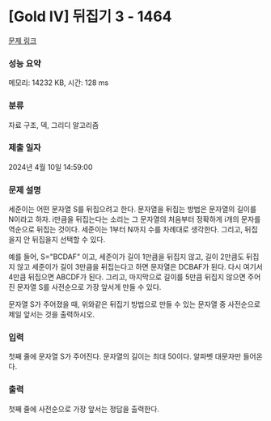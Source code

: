 # [Gold IV] 뒤집기 3 - 1464 

[문제 링크](https://www.acmicpc.net/problem/1464) 

### 성능 요약

메모리: 14232 KB, 시간: 128 ms

### 분류

자료 구조, 덱, 그리디 알고리즘

### 제출 일자

2024년 4월 10일 14:59:00

### 문제 설명

<p>세준이는 어떤 문자열 S를 뒤집으려고 한다. 문자열을 뒤집는 방법은 문자열의 길이를 N이라고 하자. i만큼을 뒤집는다는 소리는 그 문자열의 처음부터 정확하게 i개의 문자를 역순으로 뒤집는 것이다. 세준이는 1부터 N까지 수를 차례대로 생각한다. 그리고, 뒤집을지 안 뒤집을지 선택할 수 있다.</p>

<p>예를 들어, S="BCDAF" 이고, 세준이가 길이 1만큼을 뒤집지 않고, 길이 2만큼도 뒤집지 않고 세준이가 길이 3만큼을 뒤집는다고 하면 문자열은 DCBAF가 된다. 다시 여기서 4만큼 뒤집으면 ABCDF가 된다. 그리고, 마지막으로 길이를 5만큼 뒤집지 않으면 주어진 문자열 S를 사전순으로 가장 앞서게 만들 수 있다.</p>

<p>문자열 S가 주어졌을 때, 위와같은 뒤집기 방법으로 만들 수 있는 문자열 중 사전순으로 제일 앞서는 것을 출력하시오.</p>

### 입력 

 <p>첫째 줄에 문자열 S가 주어진다. 문자열의 길이는 최대 50이다. 알파벳 대문자만 들어온다.</p>

### 출력 

 <p>첫째 줄에 사전순으로 가장 앞서는 정답을 출력한다.</p>

